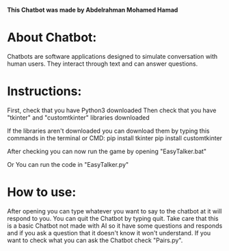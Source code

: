 **This Chatbot was made by Abdelrahman Mohamed Hamad**

# About Chatbot:

Chatbots are software applications designed to simulate conversation with human users.
They interact through text and can answer questions.

# Instructions:
First, check that you have Python3 downloaded 
Then check that you have "tkinter" and "customtkinter" libraries downloaded

If the libraries aren't downloaded you can download them by typing this commands in the terminal or CMD:
pip install tkinter
pip install customtkinter

After checking you can now run the game by opening "EasyTalker.bat"

Or You can run the code in "EasyTalker.py"

# How to use:

After opening you can type whatever you want to say to the chatbot at it will respond to you.
You can quit the Chatbot by typing quit.
Take care that this is a basic Chatbot not made with AI so it have some questions and responds and if you ask a question that it doesn't know it won't understand.
If you want to check what you can ask the Chatbot check "Pairs.py".